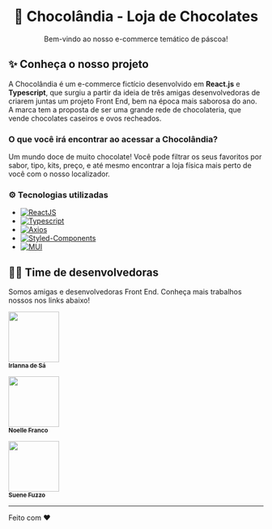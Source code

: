 <h1 align="center"> 🍫 Chocolândia - Loja de Chocolates </h1>
<p align='center'>Bem-vindo ao nosso e-commerce temático de páscoa!</p>

## ✨ Conheça o nosso projeto 
A Chocolândia é um e-commerce fictício desenvolvido em <strong>React.js</strong> e <strong>Typescript</strong>, que surgiu a partir da ideia de três amigas desenvolvedoras de criarem juntas um projeto Front End, bem na época mais saborosa do ano.
A marca tem a proposta de ser uma grande rede de chocolateria, que vende chocolates caseiros e ovos recheados.

### O que você irá encontrar ao acessar a Chocolândia?
Um mundo doce de muito chocolate! Você pode filtrar os seus favoritos por sabor, tipo, kits, preço, e até mesmo encontrar a loja física mais perto de você com o nosso localizador.

### ⚙️ Tecnologias utilizadas
* [![ReactJS](https://img.shields.io/badge/-React-0D1117?style=for-the-badge&logo=react&labelColor=0D1117)](https://reactjs.org/)
* [![Typescript](https://img.shields.io/badge/-Typescript-0D1117?style=for-the-badge&logo=typescript&labelColor=0D1117)](https://www.typescriptlang.org/)
* [![Axios](https://img.shields.io/badge/-Axios-0D1117?style=for-the-badge&logo=axios&labelColor=0D1117)](https://axios-http.com/ptbr/docs/intro)
* [![Styled-Components](https://img.shields.io/badge/-Styled--components-0D1117?style=for-the-badge&logo=styledcomponents&labelColor=0D1117)](https://styled-components.com/)
* [![MUI](https://img.shields.io/badge/-mui-0D1117?style=for-the-badge&logo=mui&labelColor=0D1117)](https://mui.com/)

## 👩‍💻 Time de desenvolvedoras

Somos amigas e desenvolvedoras Front End. 
Conheça mais trabalhos nossos nos links abaixo!

 [<img src="https://media.licdn.com/dms/image/D4D03AQHJYTDaTQMFMw/profile-displayphoto-shrink_800_800/0/1677496001398?e=1684972800&v=beta&t=vUhLWE0GxlVgPhuufxqUbHPJL9sj7dFv8NXXQtICzhA"  width="100px;"/><br /><sub><b>Irlanna de Sá</b></sub>](https://www.linkedin.com/in/irlanna-de-s%C3%A1/)
 
  [<img src="https://media.licdn.com/dms/image/D4D03AQF43-wR5DWM4Q/profile-displayphoto-shrink_800_800/0/1666270643358?e=1684972800&v=beta&t=sWp2ssZcdXWUOgTYeo5SZij2iKd0xHjVTBFKy7Gpry4"  width="100px;"/><br /><sub><b>Noelle Franco</b></sub>](https://www.linkedin.com/in/noelle-franco/)
 
 [<img src="https://media.licdn.com/dms/image/D4D03AQGlQoxZpMNYxQ/profile-displayphoto-shrink_800_800/0/1678971944066?e=1684972800&v=beta&t=s1922xH1SEg7ieMyww9BUSGtjIDCcDO9nao1A_etQF8"  width="100px;"/><br /><sub><b>Suene Fuzzo</b></sub>](https://www.linkedin.com/in/suene-fuzzo-3a6929237/)
 
 ---
 Feito com ❤️
